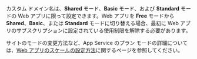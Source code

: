 カスタム ドメイン名は、**Shared** モード、**Basic** モード、および **Standard** モードの Web アプリに限って設定できます。Web アプリを **Free** モードから **Shared**、**Basic**、または **Standard** モードに切り替える場合、最初に Web アプリのサブスクリプションに設定されている使用制限を解除する必要があります。

サイトのモードの変更方法など、App Service のプラン モードの詳細については、[Web アプリのスケールの設定方法](web-sites-scale.md)に関するページを参照してください。
<!--HONumber=54-->